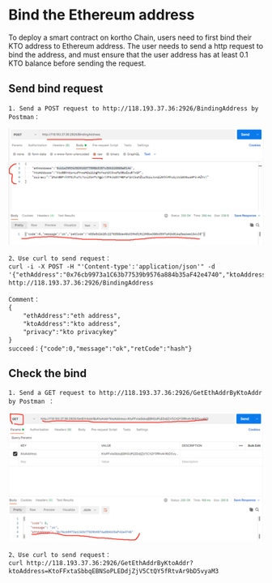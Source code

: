 # Bind the Ethereum address
To deploy a smart contract on kortho Chain, users need to first bind their KTO address to Ethereum address. The user needs to send a http request to bind the address, and must ensure that the user address has at least 0.1 KTO balance before sending the request.

## Send bind request
    1. Send a POST request to http://118.193.37.36:2926/BindingAddress by Postman：

![](../images/switchrpc/s5.png)
    
    2、Use curl to send request：
    curl -i -X POST -H "'Content-type':'application/json'" -d '{"ethAddress":"0x76cb9973a1C63b77539b9576a884b35aF42e4740","ktoAddress":"KtoFFxtaSbbqEBNSoPLEDdjZjV5CtQY5fRtvAr9bD5vyaM3","privacy":"3p7xacGL3yeo65bguWQ8417cBfGbFozwRU5PdH1tLKQS8LnxSicFWu1mmmh1H6avzW5GrgDGzFuUSr9VF1vTVoU9"}' http://118.193.37.36:2926/BindingAddress

    Comment：
    {
        "ethAddress":"eth address",
        "ktoAddress":"kto address",
        "privacy":"kto privacykey"
    }
    succeed：{"code":0,"message":"ok","retCode":"hash"}

## Check the bind
    1. Send a GET request to http://118.193.37.36:2926/GetEthAddrByKtoAddr by Postman ：

![](../images/switchrpc/s6.png)

    2、Use curl to send request：
    curl http://118.193.37.36:2926/GetEthAddrByKtoAddr?ktoAddress=KtoFFxtaSbbqEBNSoPLEDdjZjV5CtQY5fRtvAr9bD5vyaM3